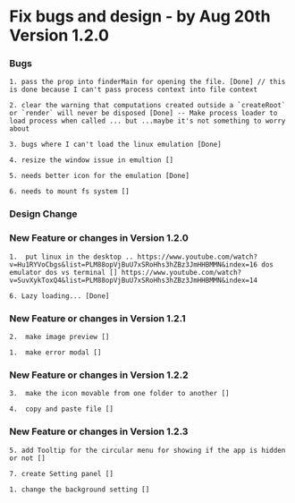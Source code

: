 # Fix bugs and design - by Aug 20th Version 1.2.0

### Bugs

    1. pass the prop into finderMain for opening the file. [Done] // this is done because I can't pass process context into file context

    2. clear the warning that computations created outside a `createRoot` or `render` will never be disposed [Done] -- Make process loader to load process when called ... but ...maybe it's not something to worry about

    3. bugs where I can't load the linux emulation [Done]

    4. resize the window issue in emultion []

    5. needs better icon for the emulation [Done]

    6. needs to mount fs system []

### Design Change

### New Feature or changes in Version 1.2.0

    1.  put linux in the desktop .. https://www.youtube.com/watch?v=Hu1RYVoCbgs&list=PLM88opVjBuU7xSRoHhs3hZBz3JmHHBMMN&index=16 dos emulator dos vs terminal [] https://www.youtube.com/watch?v=SuvXykToxQ4&list=PLM88opVjBuU7xSRoHhs3hZBz3JmHHBMMN&index=14

    6. Lazy loading... [Done]

### New Feature or changes in Version 1.2.1

    2.  make image preview []

    1.  make error modal []

### New Feature or changes in Version 1.2.2

    3.  make the icon movable from one folder to another []

    4.  copy and paste file []

### New Feature or changes in Version 1.2.3

    5. add Tooltip for the circular menu for showing if the app is hidden or not []

    7. create Setting panel []

    1. change the background setting []
